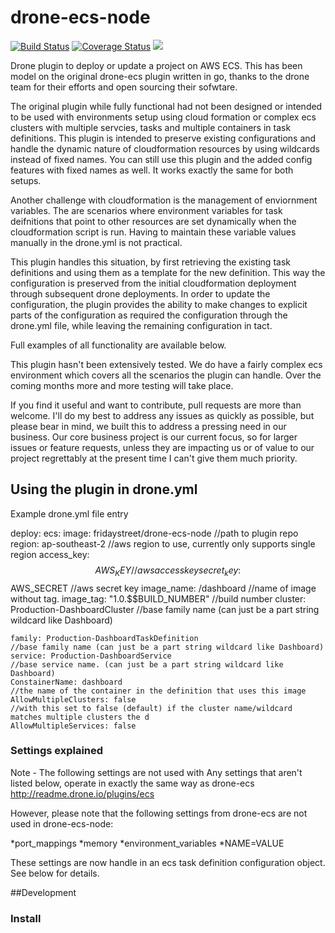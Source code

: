 # drone-ecs-node

[![Build Status](http://beta.drone.io/api/badges/drone-plugins/drone-ecs/status.svg)](http://beta.drone.io/drone-plugins/drone-ecs)
[![Coverage Status](https://aircover.co/badges/drone-plugins/drone-ecs/coverage.svg)](https://aircover.co/drone-plugins/drone-ecs)
[![](https://badge.imagelayers.io/plugins/drone-ecs:latest.svg)](https://imagelayers.io/?images=plugins/drone-ecs:latest 'Get your own badge on imagelayers.io')

Drone plugin to deploy or update a project on AWS ECS. This has been model on the original drone-ecs plugin written in go, thanks to the drone team for their efforts and open sourcing their sofwtare. 

The original plugin while fully functional had not been designed or intended to be used with environments setup using cloud formation or complex ecs clusters with multiple servcies, tasks and multiple containers in task definitions. This plugin is intended to preserve existing configurations and handle the dynamic nature of cloudformation resources by using wildcards instead of fixed names. You can still use this plugin and the added config features with fixed names as well. It works exactly the same for both setups.

Another challenge with cloudformation is the management of enviornment variables. The are scenarios where environment variables for task deifnitions that point to other resources are set dynamically when the cloudformation script is run. Having to maintain these variable values manually in the drone.yml is not practical. 

This plugin handles this situation, by first retrieving the existing task definitions and using them as a template for the new definition. This way the configuration is preserved from the initial cloudformation deployment through subsequent drone deployments. In order to update the configuration, the plugin provides the ability to make changes to explicit parts of the configuration as required the configuration through the drone.yml file, while leaving the remaining configuration in tact. 

Full examples of all functionality are available below.

This plugin hasn't been extensively tested. We do have a fairly complex ecs environment which covers all the scenarios the plugin can handle. Over the coming months more and more testing will take place. 

If you find it useful and want to contribute, pull requests are more than welcome. I'll do my best to address any issues as quickly as possible, but please bear in mind, we built this to address a pressing need in our business. Our core business project is our current focus, so for larger issues or feature requests, unless they are impacting us or of value to our project regrettably at the present time I can't give them much priority. 

## Using the plugin in drone.yml


Example drone.yml file entry

deploy:
  ecs:
    image: fridaystreet/drone-ecs-node                                                      //path to plugin repo
    region: ap-southeast-2                                                                            //aws region to use, currently only supports single region
    access_key: $$AWS_KEY                                                                      //aws access key 
    secret_key: $$AWS_SECRET                                                                //aws secret key
    image_name: <my registery domain>/dashboard                             //name of image without tag. 
    image_tag: "1.0.$$BUILD_NUMBER"                                                 //build number
    cluster: Production-DashboardCluster                                                //base family name (can just be a part string wildcard like Dashboard)

    family: Production-DashboardTaskDefinition                                      //base family name (can just be a part string wildcard like Dashboard)
    service: Production-DashboardService                                               //base service name. (can just be a part string wildcard like Dashboard)
    ConstainerName: dashboard                                                               //the name of the container in the definition that uses this image         
    AllowMultipleClusters: false                                                    //with this set to false (default) if the cluster name/wildcard matches multiple clusters the d
    AllowMultipleServices: false

### Settings explained

Note - The following settings are not used with 
Any settings that aren't listed below, operate in exactly the same way as drone-ecs http://readme.drone.io/plugins/ecs 

However, please note that the following settings from drone-ecs are not used in drone-ecs-node:

*port_mappings
*memory
*environment_variables 
*NAME=VALUE

These settings are now handle in an ecs task definition configuration object. See below for details.



##Development

### Install 

```npm install


